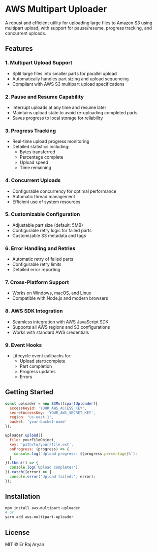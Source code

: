 # AWS Multipart Uploader

A robust and efficient utility for uploading large files to Amazon S3 using multipart upload, with support for pause/resume, progress tracking, and concurrent uploads.

## Features

### 1. **Multipart Upload Support**
   - Split large files into smaller parts for parallel upload
   - Automatically handles part sizing and upload sequencing
   - Compliant with AWS S3 multipart upload specifications

### 2. **Pause and Resume Capability**
   - Interrupt uploads at any time and resume later
   - Maintains upload state to avoid re-uploading completed parts
   - Saves progress to local storage for reliability

### 3. **Progress Tracking**
   - Real-time upload progress monitoring
   - Detailed statistics including:
     - Bytes transferred
     - Percentage complete
     - Upload speed
     - Time remaining

### 4. **Concurrent Uploads**
   - Configurable concurrency for optimal performance
   - Automatic thread management
   - Efficient use of system resources

### 5. **Customizable Configuration**
   - Adjustable part size (default: 5MB)
   - Configurable retry logic for failed parts
   - Customizable S3 metadata and tags

### 6. **Error Handling and Retries**
   - Automatic retry of failed parts
   - Configurable retry limits
   - Detailed error reporting

### 7. **Cross-Platform Support**
   - Works on Windows, macOS, and Linux
   - Compatible with Node.js and modern browsers

### 8. **AWS SDK Integration**
   - Seamless integration with AWS JavaScript SDK
   - Supports all AWS regions and S3 configurations
   - Works with standard AWS credentials

### 9. **Event Hooks**
   - Lifecycle event callbacks for:
     - Upload start/complete
     - Part completion
     - Progress updates
     - Errors

## Getting Started

```javascript
const uploader = new S3MultipartUploader({
  accessKeyId: 'YOUR_AWS_ACCESS_KEY',
  secretAccessKey: 'YOUR_AWS_SECRET_KEY',
  region: 'us-east-1',
  bucket: 'your-bucket-name'
});

uploader.upload({
  file: yourFileObject,
  key: 'path/to/your/file.ext',
  onProgress: (progress) => {
    console.log(`Upload progress: ${progress.percentage}%`);
  }
}).then(() => {
  console.log('Upload complete!');
}).catch((error) => {
  console.error('Upload failed:', error);
});
```

## Installation

```bash
npm install aws-multipart-uploader
# or
yarn add aws-multipart-uploader
```

## License

MIT © Er Raj Aryan
